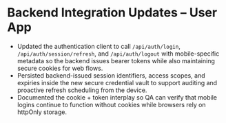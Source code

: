 # Backend Integration Updates – User App

- Updated the authentication client to call `/api/auth/login`, `/api/auth/session/refresh`, and `/api/auth/logout` with mobile-specific metadata so the backend issues bearer tokens while also maintaining secure cookies for web flows.
- Persisted backend-issued session identifiers, access scopes, and expiries inside the new secure credential vault to support auditing and proactive refresh scheduling from the device.
- Documented the cookie + token interplay so QA can verify that mobile logins continue to function without cookies while browsers rely on httpOnly storage.
